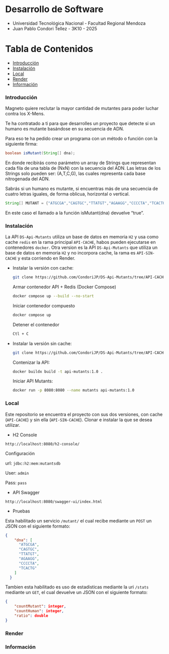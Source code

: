 # Desarrollo de Software
- Universidad Tecnológica Nacional - Facultad Regional Mendoza
- Juan Pablo Condori Tellez - 3K10 - 2025
# Tabla de Contenidos
- [Introducción](#introducción)
- [Instalación](#instalación)
- [Local](#local)
- [Render](#render)
- [Información](#información)

### Introducción
Magneto quiere reclutar la mayor cantidad de mutantes para poder luchar contra los X-Mens.

Te ha contratado a ti para que desarrolles un proyecto que detecte si un humano es mutante basándose en su secuencia de ADN.

Para eso te ha pedido crear un programa con un método o función con la siguiente firma:

```java
boolean isMutant(String[] dna);
```
En donde recibirás como parámetro un array de Strings que representan cada fila de una tabla
de (NxN) con la secuencia del ADN. Las letras de los Strings solo pueden ser: (A,T,C,G), las
cuales representa cada base nitrogenada del ADN.

Sabrás si un humano es mutante, si encuentras más de una secuencia de cuatro letras
iguales, de forma oblicua, horizontal o vertical.

```java
String[] MUTANT = {"ATGCGA","CAGTGC","TTATGT","AGAAGG","CCCCTA","TCACTG"};
```
En este caso el llamado a la función isMutant(dna) devuelve “true”.
### Instalación
La API `DS-Api-Mutants` utiliza un base de datos en memoria `H2` y usa como cache `redis` en la rama principal `API-CACHE`, habos pueden ejecutarse en contenedores `docker`. Otra version es la API `DS-Api-Mutants` que utiliza un base de datos en memoria `H2` y no incorpora cache, la rama es `API-SIN-CACHE` y esta corriendo en Render.

- Instalar la versión con cache:
	```bash
	git clone https://github.com/CondoriJP/DS-Api-Mutants/tree/API-CACHE
	```
	Armar contenedor API + Redis (Docker Compose)
	```bash
	docker compose up --build --no-start
	```
	Iniciar contenedor compuesto
	```bash
	docker compose up
	```
	Detener el contenedor
	```bash
	Ctl + C
	```

- Instalar la versión sin cache:
	```bash
	git clone https://github.com/CondoriJP/DS-Api-Mutants/tree/API-CACHE
	```
	Contenizar la API:
	```bash
	docker buildx build -t api-mutants:1.0 .
	```
	Iniciar API Mutants:
	```bash
	docker run -p 8080:8080 --name mutants api-mutants:1.0
	```

### Local
Este repositorio se encuentra el proyecto con sus dos versiones, con cache (`API-CACHE`) y sin ella (`API-SIN-CACHE`). Clonar e instalar la que se desea utilizar.

- H2 Console
```url
http://localhost:8080/h2-console/
```
Configuración

url: `jdbc:h2:mem:mutantsdb`

User: `admin`

Pass: `pass`

- API Swagger
```url
http://localhost:8080/swagger-ui/index.html
```

- Pruebas

Esta  habilitado un servicio `/mutant/` el cual recibe mediante un `POST` un JSON con el siguiente formato:

```Json
{
    "dna": [
      "ATGCGA",
      "CAGTGC",
      "TTATGT",
      "AGAAGG",
      "CCCCTA",
      "TCACTG"
    ]
  }
```
Tambien esta habilitado es uso de estadisticas mediante la uri `/stats` mediante un `GET`, el cual devuelve un JSON con el siguiente formato:

```Json
{
    "countMutant": integer,
	"countHuman": integer,
	"ratio": double
}
```
### Render

### Información
